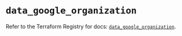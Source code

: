 # `data_google_organization`

Refer to the Terraform Registry for docs: [`data_google_organization`](https://registry.terraform.io/providers/hashicorp/google/5.15.0/docs/data-sources/organization).

